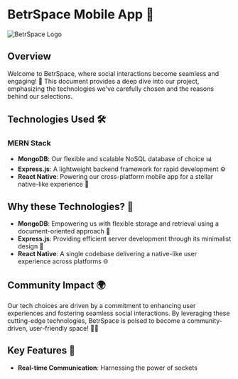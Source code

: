 # BetrSpace Mobile App 🚀
![BetrSpace Logo](https://github.com/stack-bytes/betrspace-app/assets/147537737/b1ee846d-ec0f-416b-853c-6b542b0c96b5)

## Overview

Welcome to BetrSpace, where social interactions become seamless and engaging! 🌟 This document provides a deep dive into our project, emphasizing the technologies we've carefully chosen and the reasons behind our selections.

## Technologies Used 🛠️

### MERN Stack

- **MongoDB**: Our flexible and scalable NoSQL database of choice 📊
- **Express.js**: A lightweight backend framework for rapid development ⚙️
- **React Native**: Powering our cross-platform mobile app for a stellar native-like experience 📱

## Why these Technologies? 🤔

- **MongoDB**: Empowering us with flexible storage and retrieval using a document-oriented approach 🔄
- **Express.js**: Providing efficient server development through its minimalist design 🚀
- **React Native**: A single codebase delivering a native-like user experience across platforms 🌐

## Community Impact 🌍

Our tech choices are driven by a commitment to enhancing user experiences and fostering seamless social interactions. By leveraging these cutting-edge technologies, BetrSpace is poised to become a community-driven, user-friendly space! 🚀✨

## Key Features 🔑

- **Real-time Communication**: Harnessing the power of sockets
